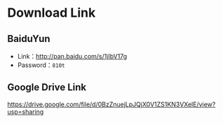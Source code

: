 # Download Link

## BaiduYun
- Link：http://pan.baidu.com/s/1jIbV17g
- Password：`810t`

## Google Drive Link
https://drive.google.com/file/d/0BzZnuejLpJQjX0V1ZS1KN3VXelE/view?usp=sharing
